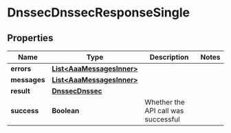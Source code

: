 

# DnssecDnssecResponseSingle


## Properties

| Name | Type | Description | Notes |
|------------ | ------------- | ------------- | -------------|
|**errors** | [**List&lt;AaaMessagesInner&gt;**](AaaMessagesInner.md) |  |  |
|**messages** | [**List&lt;AaaMessagesInner&gt;**](AaaMessagesInner.md) |  |  |
|**result** | [**DnssecDnssec**](DnssecDnssec.md) |  |  |
|**success** | **Boolean** | Whether the API call was successful |  |



